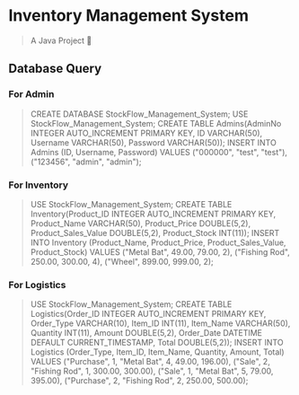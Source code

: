 # Inventory Management System
> A Java Project 🙂

## Database Query
### For Admin
> CREATE DATABASE StockFlow_Management_System;
USE StockFlow_Management_System;
CREATE TABLE Admins(AdminNo INTEGER AUTO_INCREMENT PRIMARY KEY, ID VARCHAR(50), Username VARCHAR(50), Password VARCHAR(50));
INSERT INTO Admins (ID, Username, Password) VALUES ("000000", "test", "test"), ("123456", "admin", "admin");

### For Inventory
> USE StockFlow_Management_System;
CREATE TABLE Inventory(Product_ID INTEGER AUTO_INCREMENT PRIMARY KEY, Product_Name VARCHAR(50), Product_Price DOUBLE(5,2), Product_Sales_Value DOUBLE(5,2), Product_Stock INT(11));
INSERT INTO Inventory (Product_Name, Product_Price, Product_Sales_Value, Product_Stock) VALUES ("Metal Bat", 49.00, 79.00, 2), ("Fishing Rod", 250.00, 300.00, 4), ("Wheel", 899.00, 999.00, 2);

### For Logistics
> USE StockFlow_Management_System;
CREATE TABLE Logistics(Order_ID INTEGER AUTO_INCREMENT PRIMARY KEY, Order_Type VARCHAR(10), Item_ID INT(11), Item_Name VARCHAR(50), Quantity INT(11), Amount DOUBLE(5,2), Order_Date DATETIME DEFAULT CURRENT_TIMESTAMP, Total DOUBLE(5,2));
INSERT INTO Logistics (Order_Type, Item_ID, Item_Name, Quantity, Amount, Total) VALUES ("Purchase", 1, "Metal Bat", 4, 49.00, 196.00), ("Sale", 2, "Fishing Rod", 1, 300.00, 300.00), ("Sale", 1, "Metal Bat", 5, 79.00, 395.00), ("Purchase", 2, "Fishing Rod", 2, 250.00, 500.00);
